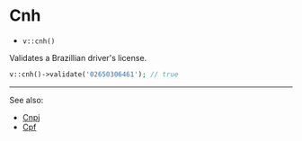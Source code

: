 # Cnh

- `v::cnh()`

Validates a Brazillian driver's license.

```php
v::cnh()->validate('02650306461'); // true
```

***
See also:

  * [Cnpj](Cnpj.md)
  * [Cpf](Cpf.md)
